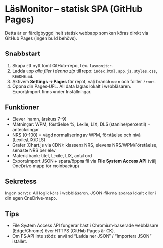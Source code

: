 # LäsMonitor – statisk SPA (GitHub Pages)

Detta är en färdigbyggd, helt statisk webbapp som kan köras direkt via GitHub Pages (ingen build behövs).

## Snabbstart
1. Skapa ett nytt tomt GitHub-repo, t.ex. `lasmonitor`.
2. Ladda upp *alla filer i denna zip* till repo: `index.html`, `app.js`, `styles.css`, `README.md`.
3. Aktivera **Settings → Pages** för repot, välj branch `main` och folder `/root`.
4. Öppna din Pages‑URL. All data lagras lokalt i webbläsaren. Export/Import finns under Inställningar.

## Funktioner
- Elever (namn, årskurs 7–9)
- Mätningar: WPM, förståelse %, Lexile, LIX, DLS (stanine/percentil) + anteckningar
- NRS (0–100) = vägd normalisering av WPM, förståelse och nivå (Lexile/LIX/DLS)
- Grafer (Chart.js via CDN): klassens NRS, elevens NRS/WPM/Förståelse, senaste NRS per elev
- Materialbank: titel, Lexile, LIX, antal ord
- Export/Import JSON + spara/öppna fil via **File System Access API** (välj OneDrive‑mapp för molnbackup)

## Sekretess
Ingen server. All logik körs i webbläsaren. JSON-filerna sparas lokalt eller i din egen OneDrive‑mapp.

## Tips
- File System Access API fungerar bäst i Chromium‑baserade webbläsare (Edge/Chrome) över HTTPS (GitHub Pages är OK).
- Om FS‑API inte stöds: använd “Ladda ner JSON” / “Importera JSON” istället.
